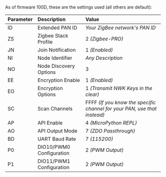 As of firmware 100D, these are the settings used (all others are default):

|Parameter|Description|Value|
|:-|:-|:-|
|ID|Extended PAN ID|*Your ZigBee network's PAN ID*|
|ZS|Zigbee Stack Profile|2 *(Zigbee-PRO)*|
|JN|Join Notification|1 *(Enabled)*|
|NI|Node Identifier|*Any Description*|
|NO|Node Discovery Options|3|
|EE|Encryption Enable|1 *(Enabled)*|
|EO|Encryption Options|1 *(Transmit NWK Keys in the clear)*|
|SC|Scan Channels|FFFF *(If you know the specific channel for your PAN, use that instead)*|
|AP|API Enable|4 *(MicroPython REPL)*|
|AO|API Output Mode|7 *(ZDO Passthrough)*|
|BD|UART Baud Rate|7 *(115200)*|
|P0|DIO10/PWM0 Configuration|2 *(PWM Output)*|
|P1|DIO11/PWM1 Configuration|2 *(PWM Output)*|
